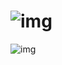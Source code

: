 ![img](http://www.abload.de/img/rectojump_sigw8jhf.png)
===

![img](http://www.abload.de/img/rj_prevv2sfw.png)
